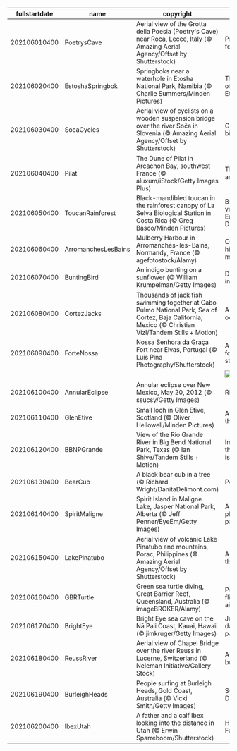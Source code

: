 |fullstartdate|name|copyright|title|image|
|--|--|--|--|--|
202106010400|PoetrysCave|Aerial view of the Grotta della Poesia (Poetry's Cave) near Roca, Lecce, Italy (© Amazing Aerial Agency/Offset by Shutterstock)|Pretty poetic for a pit|![](/en-CA/2021/06/202106010400PoetrysCave.jpg)|
202106020400|EstoshaSpringbok|Springboks near a waterhole in Etosha National Park, Namibia (© Charlie Summers/Minden Pictures)|The dry days of winter in Etosha|![](/en-CA/2021/06/202106020400EstoshaSpringbok.jpg)|
202106030400|SocaCycles|Aerial view of cyclists on a wooden suspension bridge over the river Soča in Slovenia (© Amazing Aerial Agency/Offset by Shutterstock)|Get on your bike and ride|![](/en-CA/2021/06/202106030400SocaCycles.jpg)|
202106040400|Pilat|The Dune of Pilat in Arcachon Bay, southwest France (© aluxum/iStock/Getty Images Plus)|Through thick and thin|![](/en-CA/2021/06/202106040400Pilat.jpg)|
202106050400|ToucanRainforest|Black-mandibled toucan in the rainforest canopy of La Selva Biological Station in Costa Rica (© Greg Basco/Minden Pictures)|Bird’s-eye view on World Environment Day|![](/en-CA/2021/06/202106050400ToucanRainforest.jpg)|
202106060400|ArromanchesLesBains|Mulberry Harbour in Arromanches-les-Bains, Normandy, France (© agefotostock/Alamy)|On this shore, history was made|![](/en-CA/2021/06/202106060400ArromanchesLesBains.jpg)|
202106070400|BuntingBird|An indigo bunting on a sunflower (© William Krumpelman/Getty Images)|Dressed to impress|![](/en-CA/2021/06/202106070400BuntingBird.jpg)|
202106080400|CortezJacks|Thousands of jack fish swimming together at Cabo Pulmo National Park, Sea of Cortez, Baja California, Mexico (© Christian Vizl/Tandem Stills + Motion)|A day for our oceans|![](/en-CA/2021/06/202106080400CortezJacks.jpg)|
202106090400|ForteNossa|Nossa Senhora da Graça Fort near Elvas, Portugal (© Luis Pina Photography/Shutterstock)|A Portuguese fort takes a star turn|![](/en-CA/2021/06/202106090400ForteNossa.jpg)|
||||![](/en-CA/2021/06/.jpg)|
202106100400|AnnularEclipse|Annular eclipse over New Mexico, May 20, 2012 (© ssucsy/Getty Images)|Ring of fire|![](/en-CA/2021/06/202106100400AnnularEclipse.jpg)|
202106110400|GlenEtive|Small loch in Glen Etive, Scotland (© Oliver Hellowell/Minden Pictures)|An island in the Highlands|![](/en-CA/2021/06/202106110400GlenEtive.jpg)|
202106120400|BBNPGrande|View of the Rio Grande River in Big Bend National Park, Texas (© Ian Shive/Tandem Stills + Motion)|In Texas, even the riverbend is big|![](/en-CA/2021/06/202106120400BBNPGrande.jpg)|
202106130400|BearCub|A black bear cub in a tree (© Richard Wright/DanitaDelimont.com)|Peek-a-boo!|![](/en-CA/2021/06/202106130400BearCub.jpg)|
202106140400|SpiritMaligne|Spirit Island in Maligne Lake, Jasper National Park, Alberta (© Jeff Penner/EyeEm/Getty Images)|A photographer’s paradise|![](/en-CA/2021/06/202106140400SpiritMaligne.jpg)|
202106150400|LakePinatubo|Aerial view of volcanic Lake Pinatubo and mountains, Porac, Philippines (© Amazing Aerial Agency/Offset by Shutterstock)|Are you older than this lake?|![](/en-CA/2021/06/202106150400LakePinatubo.jpg)|
202106160400|GBRTurtle|Green sea turtle diving, Great Barrier Reef, Queensland, Australia (© imageBROKER/Alamy)|Put your flippers in the air…|![](/en-CA/2021/06/202106160400GBRTurtle.jpg)|
202106170400|BrightEye|Bright Eye sea cave on the Nā Pali Coast, Kauai, Hawaii (© jimkruger/Getty Images)|Just another day in paradise|![](/en-CA/2021/06/202106170400BrightEye.jpg)|
202106180400|ReussRiver|Aerial view of Chapel Bridge over the river Reuss in Lucerne, Switzerland (© Neleman Initiative/Gallery Stock)|A Swiss city of bridges|![](/en-CA/2021/06/202106180400ReussRiver.jpg)|
202106190400|BurleighHeads|People surfing at Burleigh Heads, Gold Coast, Australia (© Vicki Smith/Getty Images)|Surf's up—Down Under|![](/en-CA/2021/06/202106190400BurleighHeads.jpg)|
202106200400|IbexUtah|A father and a calf Ibex looking into the distance in Utah (© Erwin Sparreboom/Shutterstock)|Happy Father's Day|![](/en-CA/2021/06/202106200400IbexUtah.jpg)|

